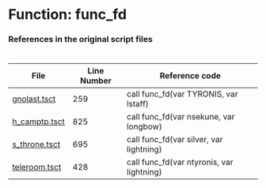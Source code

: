 # Function: func_fd
### References in the original script files

#

| File | Line Number | Reference code |
| --- | --- | --- |
| [gnolast.tsct](../../../out/gnolast.tsct#L259) | 259 | call func_fd(var TYRONIS, var lstaff) |
| [h_camptp.tsct](../../../out/h_camptp.tsct#L825) | 825 | call func_fd(var nsekune, var longbow) |
| [s_throne.tsct](../../../out/s_throne.tsct#L695) | 695 | call func_fd(var silver, var lightning) |
| [teleroom.tsct](../../../out/teleroom.tsct#L428) | 428 | call func_fd(var ntyronis, var lightning) |
